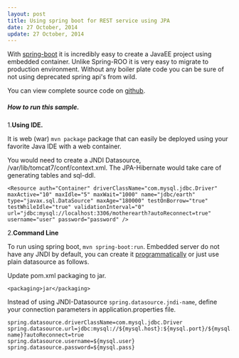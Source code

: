 ```yaml
---
layout: post
title: Using spring boot for REST service using JPA
date: 27 October, 2014
update: 27 October, 2014
---
```


With [spring-boot](http://docs.spring.io/spring-boot/docs/current/reference/htmlsingle/) it is incredibly easy to create a JavaEE project using embedded container. Unlike Spring-ROO it is very easy to migrate to production environment. Without any boiler plate code you can be sure of not using deprecated spring api's from wild. 

You can view complete source code on [github](https://github.com/dhval/spring-boot-rest).

##### How to run this sample.

1.**Using IDE.**

It is web (war) ```mvn package``` package that can easily be deployed using your favorite Java IDE with a web container.

You would need to create a JNDI Datasource, /var/lib/tomcat7/conf/context.xml. The JPA-Hibernate would take care of generating tables and sql-ddl. 

```
<Resource auth="Container" driverClassName="com.mysql.jdbc.Driver" maxActive="10" maxIdle="5" maxWait="1000" name="jdbc/earth" type="javax.sql.DataSource" maxAge="180000" testOnBorrow="true" testWhileIdle="true" validationInterval="0" url="jdbc:mysql://localhost:3306/motherearth?autoReconnect=true" username="user" password="password" />
```

2.**Command Line**

To run using spring boot, ```mvn spring-boot:run```. Embedded server do not have any JNDI by default, you can create it [programmatically](http://stackoverflow.com/questions/24941829/how-to-create-jndi-context-in-spring-boot-with-embedded-tomcat-container) or just use plain datasource as follows. 

Update pom.xml packaging to jar.

```
<packaging>jar</packaging>
```

Instead of using JNDI-Datasource ```spring.datasource.jndi-name```, define your connection parameters in application.properties file. 

```
spring.datasource.driverClassName=com.mysql.jdbc.Driver
spring.datasource.url=jdbc:mysql://${mysql.host}:${mysql.port}/${mysql.database-name}?autoReconnect=true
spring.datasource.username=${mysql.user}
spring.datasource.password=${mysql.pass}
```